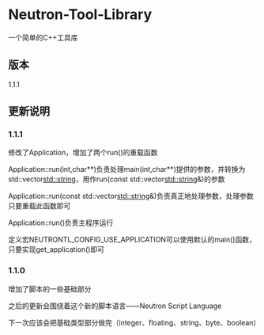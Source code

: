 # Neutron-Tool-Library
一个简单的C++工具库

## 版本

1.1.1

## 更新说明

### 1.1.1

修改了Application，增加了两个run()的重载函数

Application::run(int,char**)负责处理main(int,char**)提供的参数，并转换为std::vector<std::string>，用作run(const std::vector<std::string>&)的参数

Application::run(const std::vector<std::string>&)负责真正地处理参数，处理参数只要重载此函数即可

Application::run()负责主程序运行

定义宏NEUTRONTL_CONFIG_USE_APPLICATION可以使用默认的main()函数，只要实现get_application()即可

### 1.1.0

增加了脚本的一些基础部分

之后的更新会围绕着这个新的脚本语言——Neutron Script Language

下一次应该会把基础类型部分做完（integer、floating、string、byte、boolean）
